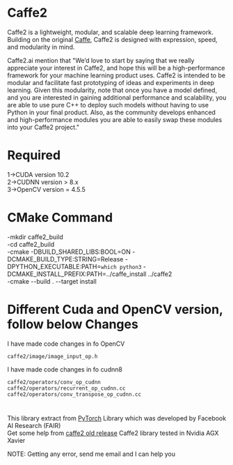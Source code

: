# Caffe2

Caffe2 is a lightweight, modular, and scalable deep learning framework. Building on the original [Caffe](http://caffe.berkeleyvision.org/), Caffe2 is designed with expression, speed, and modularity in mind.

Caffe2.ai mention that "We’d love to start by saying that we really appreciate your interest in Caffe2, and hope this will be a high-performance framework for your machine learning product uses. Caffe2 is intended to be modular and facilitate fast prototyping of ideas and experiments in deep learning. Given this modularity, note that once you have a model defined, and you are interested in gaining additional performance and scalability, you are able to use pure C++ to deploy such models without having to use Python in your final product. Also, as the community develops enhanced and high-performance modules you are able to easily swap these modules into your Caffe2 project."


# Required
1->CUDA version 10.2  <br />
2->CUDNN version > 8.x  <br />
3->OpenCV version = 4.5.5  <br />

# CMake Command
-mkdir caffe2_build  <br />
-cd caffe2_build <br />
-cmake -DBUILD_SHARED_LIBS:BOOL=ON -DCMAKE_BUILD_TYPE:STRING=Release -DPYTHON_EXECUTABLE:PATH=`which python3` -DCMAKE_INSTALL_PREFIX:PATH=../caffe_install ../caffe2 <br />
-cmake --build . --target install  <br />

# Different Cuda and OpenCV version, follow below Changes
I have made code changes in fo OpenCV

`caffe2/image/image_input_op.h`  <br />

I have made code changes in fo cudnn8

`caffe2/operators/conv_op_cudnn` <br />
`caffe2/operators/recurrent_op_cudnn.cc` <br />
`caffe2/operators/conv_transpose_op_cudnn.cc` <br />

#
This library extract from [PyTorch](https://github.com/pytorch/pytorch) Library which was developed by Facebook AI Research (FAIR) <br />
Get some help from [caffe2 old release](https://github.com/facebookarchive/caffe2)
Caffe2 library tested in Nvidia AGX Xavier <br />

NOTE: Getting any error, send me email and I can help you
